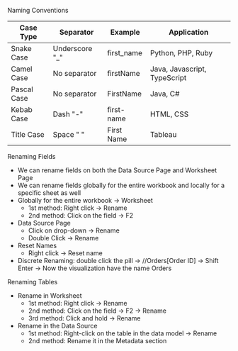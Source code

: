 Naming Conventions

| Case Type   | Separator      | Example     |Application |
|-------------|----------------|-------------|-----------------|
| Snake Case  | Underscore "_"  | first_name  |Python, PHP, Ruby|
| Camel Case  | No separator    | firstName   |Java, Javascript, TypeScript|
| Pascal Case | No separator    | FirstName   |Java, C#|
| Kebab Case  | Dash "-"        | first-name  |HTML, CSS|
| Title Case  | Space " "       | First Name  |Tableau|

Renaming Fields
- We can rename fields on both the Data Source Page and Worksheet Page
- We can rename fields globally for the entire workbook and locally for a specific sheet as well
- Globally for the entire workbook -> Worksheet
  - 1st method: Right click -> Rename
  - 2nd method: Click on the field -> F2
- Data Source Page
  - Click on drop-down -> Rename
  - Double Click -> Rename
- Reset Names
  - Right click -> Reset name
- Discrete Renaming: double click the pill -> //Orders[Order ID] -> Shift Enter -> Now the visualization have the name Orders

Renaming Tables
- Rename in Worksheet
  - 1st method: Right click -> Rename
  - 2nd method: Click on the field -> F2 -> Rename
  - 3rd method: Click and hold -> Rename
- Rename in the Data Source
  - 1st method: Right-click on the table in the data model -> Rename
  - 2nd method: Rename it in the Metadata section
